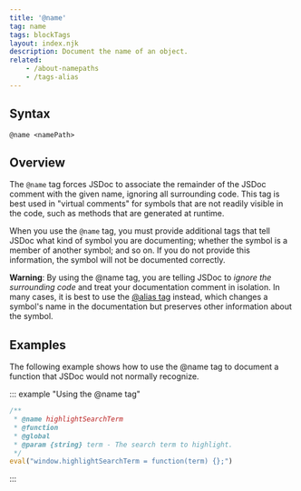 ```yaml
---
title: '@name'
tag: name
tags: blockTags
layout: index.njk
description: Document the name of an object.
related:
    - /about-namepaths
    - /tags-alias
---
```


## Syntax
`@name <namePath>`


## Overview

The `@name` tag forces JSDoc to associate the remainder of the JSDoc comment with the given name,
ignoring all surrounding code. This tag is best used in "virtual comments" for symbols that are not
readily visible in the code, such as methods that are generated at runtime.

When you use the `@name` tag, you must provide additional tags that tell JSDoc what kind of symbol you
are documenting; whether the symbol is a member of another symbol; and so on. If you do not provide
this information, the symbol will not be documented correctly.

**Warning**: By using the @name tag, you are telling JSDoc to _ignore the surrounding code_ and
treat your documentation comment in isolation. In many cases, it is best to use the
[@alias tag][alias-tag] instead, which changes a symbol's name in the documentation but preserves
other information about the symbol.

[alias-tag]: /tags-alias


## Examples

The following example shows how to use the @name tag to document a function that JSDoc would not
normally recognize.

::: example "Using the @name tag"

```js
/**
 * @name highlightSearchTerm
 * @function
 * @global
 * @param {string} term - The search term to highlight.
 */
eval("window.highlightSearchTerm = function(term) {};")
```
:::
